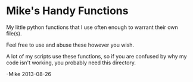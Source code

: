 Mike's Handy Functions
===============

My little python functions that I use often enough to warrant their own file(s).

Feel free to use and abuse these however you wish.

A lot of my scripts use these functions, so if you are confused by why my code isn't working,
you probably need this directory.

-Mike 2013-08-26
